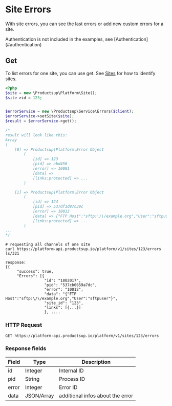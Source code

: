 # Site Errors
 
With site errors, you can see the last errors or add new custom errors for a site.
<aside class="info">Authentication is not included in the examples, see [Authentication](#authentication)</aside>


## Get
To list errors for one site, you can use get. See [Sites](#sites) for how to identify sites.

```php
<?php
$site = new \Productsup\Platform\Site();
$site->id = 123;


$errorService = new \Productsup\Service\Errors($client);
$errorService->setSite($site);
$result = $errorService->get();

/*
result will look like this:
Array
(
    [0] => Productsup\Platform\Error Object
        (
            [id] => 123
            [pid] => abd456
            [error] => 10081
            [data] => 
            [links:protected] => ...
        )

    [1] => Productsup\Platform\Error Object
        (
            [id] => 124
            [pid] => 537df1d87c39c
            [error] => 10012
            [data] => {"FTP Host":"sftp:\/\/example.org","User":"sftpuser"}
            [links:protected] => ...
        )
...
*/
```

```shell
# requesting all channels of one site
curl https://platform-api.productsup.io/platform/v1/sites/123/errors
ls/321
```
    
```shell    
response: 
{{
     "success": true,
     "Errors": [{
                 "id": "1802017",
                 "pid": "537cb0659a7dc",
                 "error": "10012",
                 "data": "{"FTP Host":"sftp:\/\/example.org","User":"sftpuser"}",
                 "site_id": "123",
                 "links": [{...}]
                 }, ....
```
### HTTP Request

`GET https://platform-api.productsup.io/platform/v1/sites/123/errors`

### Response fields
Field | Type | Description
------ | -------- | --------------
id | Integer | Internal ID
pid | String | Process ID
error | Integer | Error ID
data | JSON/Array | additional infos about the error
